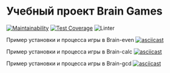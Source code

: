 # Учебный проект Brain Games
[![Maintainability](https://api.codeclimate.com/v1/badges/a99a88d28ad37a79dbf6/maintainability)](https://codeclimate.com/github/codeclimate/codeclimate/maintainability)
[![Test Coverage](https://api.codeclimate.com/v1/badges/a99a88d28ad37a79dbf6/test_coverage)](https://codeclimate.com/github/codeclimate/codeclimate/test_coverage)
![Linter](https://github.com/Sserpske/frontend-project-lvl1/workflows/Linter/badge.svg)

Пример установки и процесса игры в Brain-even
[![asciicast](https://asciinema.org/a/Aso1hOUScG22TnS7ScQGZDv2I.svg)](https://asciinema.org/a/Aso1hOUScG22TnS7ScQGZDv2I)

Пример установки и процесса игры в Brain-calc
[![asciicast](https://asciinema.org/a/XIZgVF0rHiNNSKTP4P4fbSVy7.svg)](https://asciinema.org/a/XIZgVF0rHiNNSKTP4P4fbSVy7)

Пример установки и процесса игры в Brain-gcd
[![asciicast](https://asciinema.org/a/2SadUzitah5c8NrwSAWvOrWqX.svg)](https://asciinema.org/a/2SadUzitah5c8NrwSAWvOrWqX)
